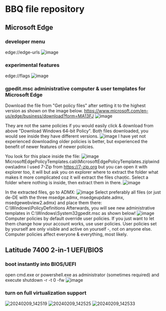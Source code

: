 # BBQ file repository

## Microsoft Edge

### developer menu
edge://edge-urls
![image](https://github.com/Z3l2A/BBQ/assets/115247664/94c34ff3-31b5-4ab4-9b3c-2da8200df265)

### experimental features
edge://flags
![image](https://github.com/Z3l2A/BBQ/assets/115247664/504ea650-69c5-4425-9363-04bf27ad7545)

### gpedit.msc administrative computer & user templates for Microsoft Edge
Download the file from "Get policy files" after setting it to the highest version as shown on the image below.
https://www.microsoft.com/en-us/edge/business/download?form=MA13FJ
![image](https://github.com/Z3l2A/BBQ/assets/115247664/43cd9bf4-76bc-436e-b891-21c76509a22e)

They are not the same policies if you would easily click & download from above "Download Windows 64-bit Policy".
Both files downloaded, you would see inside they have different versions.
![image](https://github.com/Z3l2A/BBQ/assets/115247664/5cf2a53b-4fa3-43e4-a3f2-18b4dad973da)
I have yet not experienced downloading older policies is better, but experienced the benefit of newer features of newer policies.

You look for this place inside the file:
![image](https://github.com/Z3l2A/BBQ/assets/115247664/34a0e1db-b5d2-4c8f-b5ba-116e5e4cd6ea)
MicrosoftEdgePolicyTemplates.cab\MicrosoftEdgePolicyTemplates.zip\windows\admx
I used 7-Zip from https://7-zip.org but you can open it with explorer too, it will but ask you on explorer where to extract the folder what makes it more complicated coz it will extract the files chaotic. Select a folder where nothing is inside, then extract them in there.
![image](https://github.com/Z3l2A/BBQ/assets/115247664/f0000498-5818-4c52-a6a8-1988ec5abfaf)

In the extracted files, go to ADMX:
![image](https://github.com/Z3l2A/BBQ/assets/115247664/019baeb0-56cb-4ef0-9500-43dab2550723)
Select preferably all files (or just de-DE with the three msedge.admx, msedgeupdate.admx, msedgewebview2.admx) and place them there:
C:\Windows\PolicyDefinitions
Afterwards, you will see new administrative templates in C:\Windows\System32gpedit.msc as shown below!
![image](https://github.com/Z3l2A/BBQ/assets/115247664/f6ad7e29-1d62-4c10-ae69-46ea88c2d3e7)
Computer policies by default override user policies. If you just want to let them change how your account works, use user policies. User policies set by yourself are only visible and active on yourself -, not on anyone else. Computer policies affect everyone & everything, most likely.

## Latitude 7400 2-in-1 UEFI/BIOS

### boot instantly into BIOS/UEFI
open cmd.exe or powershell.exe as administrator (sometimes required) and execute
shutdown -r -t 0 -fw
![image](https://github.com/Z3l2A/BBQ/assets/115247664/da268707-bcf2-4113-bc24-788d02f9cd27)

### turn on full virtualization support
![20240209_142519](https://github.com/Z3l2A/BBQ/assets/115247664/aa1c78ec-4338-46bf-9e18-0b0351e3e5ff)
![20240209_142525](https://github.com/Z3l2A/BBQ/assets/115247664/dfdff861-9e7c-41e7-b167-80cbd066567a)
![20240209_142533](https://github.com/Z3l2A/BBQ/assets/115247664/f1456912-c1d3-443b-86cb-002734d956a9)
